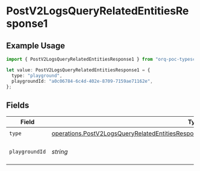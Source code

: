 # PostV2LogsQueryRelatedEntitiesResponse1

## Example Usage

```typescript
import { PostV2LogsQueryRelatedEntitiesResponse1 } from "orq-poc-typescript-multi-env-version/models/operations";

let value: PostV2LogsQueryRelatedEntitiesResponse1 = {
  type: "playground",
  playgroundId: "a0c06784-6c4d-402e-8709-7159ae71162e",
};
```

## Fields

| Field                                                                                                                                                                                                  | Type                                                                                                                                                                                                   | Required                                                                                                                                                                                               | Description                                                                                                                                                                                            |
| ------------------------------------------------------------------------------------------------------------------------------------------------------------------------------------------------------ | ------------------------------------------------------------------------------------------------------------------------------------------------------------------------------------------------------ | ------------------------------------------------------------------------------------------------------------------------------------------------------------------------------------------------------ | ------------------------------------------------------------------------------------------------------------------------------------------------------------------------------------------------------ |
| `type`                                                                                                                                                                                                 | [operations.PostV2LogsQueryRelatedEntitiesResponse200ApplicationJSONResponseBodyItems3Type](../../models/operations/postv2logsqueryrelatedentitiesresponse200applicationjsonresponsebodyitems3type.md) | :heavy_check_mark:                                                                                                                                                                                     | N/A                                                                                                                                                                                                    |
| `playgroundId`                                                                                                                                                                                         | *string*                                                                                                                                                                                               | :heavy_check_mark:                                                                                                                                                                                     | The id of the resource                                                                                                                                                                                 |